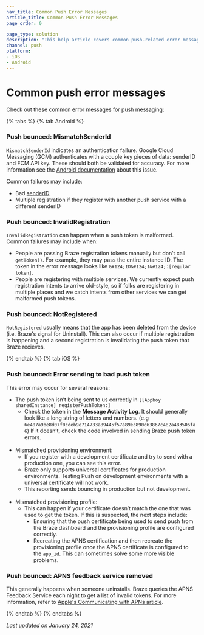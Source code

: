 ```yaml
---
nav_title: Common Push Error Messages
article_title: Common Push Error Messages
page_order: 0

page_type: solution
description: "This help article covers common push-related error messages for iOS and Android, and walks you through potential solutions."
channel: push
platform:
- iOS
- Android
---
```


# Common push error messages

Check out these common error messages for push messaging:

{% tabs %}
{% tab Android %} 
### Push bounced: MismatchSenderId
`MismatchSenderId` indicates an authentication failure.  Google Cloud Messaging (GCM) authenticates with a couple key pieces of data: senderID and FCM API key.  These should both be validated for accuracy. For more information see the [Android documentation](https://firebase.google.com/docs/cloud-messaging/http-server-ref#error-codes) about this issue.

Common failures may include:
- Bad [senderID]({{site.baseurl}}/developer_guide/platform_integration_guides/android/push_notifications/integration/standard_integration/#step-1-enable-firebase)
- Multiple registration if they register with another push service with a different senderID

### Push bounced: InvalidRegistration
`InvalidRegistration` can happen when a push token is malformed. Common failures may include when:
- People are passing Braze registration tokens manually but don’t call `getToken()`. For example, they may pass the entire instance ID. The token in the error message looks like `&#124;ID&#124;1&#124;:[regular token]`.  
- People are registering with multiple services. We currently expect push registration intents to arrive old-style, so if folks are registering in multiple places and we catch intents from other services we can get malformed push tokens.

### Push bounced: NotRegistered
`NotRegistered` usually means that the app has been deleted from the device (i.e. Braze's signal for Uninstall). This can also occur if multiple registration is happening and a second registration is invalidating the push token that Braze recieves.

{% endtab %}
{% tab iOS %}

### Push bounced: Error sending to bad push token

This error may occur for several reasons:
- The push token isn’t being sent to us correctly in `[[Appboy sharedInstance] registerPushToken:]`
	- Check the token in the **Message Activity Log**. It should generally look like a long string of letters and numbers. (e.g `6e407a9be8d07f0cdeb9e714733a89445f57a89ec890d63867c482a483506fa6`) If it doesn’t, check the code involved in sending Braze push token errors.<br><br>
- Mismatched provisioning environment:
	- If you register with a development certificate and try to send with a production one, you can see this error.  
	- Braze only supports universal certificates for production environments. Testing Push on development environments with a universal certificate will not work. 
	- This reporting sends bouncing in production but not development.<br><br>
- Mismatched provisioning profile:
	- This can happen if your certificate doesn’t match the one that was used to get the token. If this is suspected, the next steps include:
		- Ensuring that the push certificate being used to send push from the Braze dashboard and the provisioning profile are configured correctly.
		- Recreating the APNS certification and then recreate the provisioning profile once the APNS certificate is configured to the `app_id`. This can sometimes solve some more visible problems.

### Push bounced: APNS feedback service removed

This generally happens when someone uninstalls. Braze queries the APNS Feedback Service each night to get a list of invalid tokens. For more information, refer to [Apple's Communicating with APNs article](https://developer.apple.com/library/archive/documentation/NetworkingInternet/Conceptual/RemoteNotificationsPG/CommunicatingwithAPNs.html).


{% endtab %}
{% endtabs %}

_Last updated on January 24, 2021_
